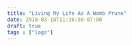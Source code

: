 ```yaml
---
title: "Living My Life As A Womb Prune"
date: 2018-03-18T11:36:58-07:00
draft: true
tags : ["logs"]
---
```

